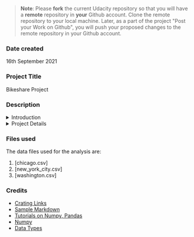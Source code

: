 >**Note**: Please **fork** the current Udacity repository so that you will have a **remote** repository in **your** Github account. Clone the remote repository to your local machine. Later, as a part of the project "Post your Work on Github", you will push your proposed changes to the remote repository in your Github account.

### Date created
16th September 2021

### Project Title
Bikeshare Project

### Description
<details>
	<summary>Introduction</summary>

	Over the past decade, bicycle-sharing systems have been growing in number and popularity in cities across the world. Bicycle-sharing systems allow users to rent bicycles on a very short-term basis for a price. This allows people to borrow a bike from point A and return it at point B, though they can also return it to the same location if they'd like to just go for a ride. Regardless, each bike can serve several users per day.

	Thanks to the rise in information technologies, it is easy for a user of the system to access a dock within the system to unlock or return bicycles. These technologies also provide a wealth of data that can be used to explore how these bike-sharing systems are used.

</details>


<details>
	<summary>Project Details</summary>

Thus, in this project we analyze the Bikeshare data from three (3) major cities in the United States - Chicago, New York and Washington.
The solution interacts with the user by asking for user inputs which are then used to load and filter the data.
Then appropriate analysis are done on the data as required.
</details>

### Files used

The data files used for the analysis are:

1. [chicago.csv]
1. [new_york_city.csv]
1. [washington.csv]

### Credits

* [Crating Links](https://anvilproject.org/guides/content/creating-links)
* [Sample Markdown](https://github.com/harsimarsingh8/Udacity-Nanodegrees-Free-Courses)
* [Tutorials on Numpy, Pandas](https://www.geeksforgeeks.org)
* [Numpy](https://www.w3schools.com/python/numpy/numpy_intro.asp)
* [Data Types](https://www.tutorialspoint.com/numpy/numpy_data_types.htm)
